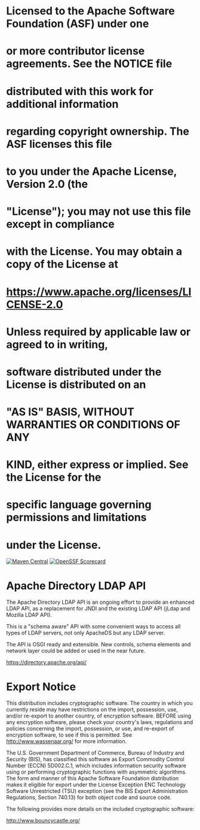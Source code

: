 #
#  Licensed to the Apache Software Foundation (ASF) under one
#  or more contributor license agreements.  See the NOTICE file
#  distributed with this work for additional information
#  regarding copyright ownership.  The ASF licenses this file
#  to you under the Apache License, Version 2.0 (the
#  "License"); you may not use this file except in compliance
#  with the License.  You may obtain a copy of the License at
#
#    https://www.apache.org/licenses/LICENSE-2.0
#
#  Unless required by applicable law or agreed to in writing,
#  software distributed under the License is distributed on an
#  "AS IS" BASIS, WITHOUT WARRANTIES OR CONDITIONS OF ANY
#  KIND, either express or implied.  See the License for the
#  specific language governing permissions and limitations
#  under the License.

[![Maven Central](https://maven-badges.herokuapp.com/maven-central/org.apache.directory.api/api-parent/badge.svg)](https://maven-badges.herokuapp.com/maven-central/org.apache.directory.api/api-parent)
[![OpenSSF Scorecard](https://api.securityscorecards.dev/projects/github.com/apache/directory-ldap-api/badge)](https://api.securityscorecards.dev/projects/github.com/apache/directory-ldap-api)

Apache Directory LDAP API
=========================

The Apache Directory LDAP API is an ongoing effort to provide an enhanced LDAP API, as a replacement for JNDI and the existing LDAP API (jLdap and Mozilla LDAP API).

This is a "schema aware" API with some convenient ways to access all types of LDAP servers, not only ApacheDS but any LDAP server.

The API is OSGI ready and extensible. New controls, schema elements and network layer could be added or used in the near future.

https://directory.apache.org/api/

Export Notice
==========================

This distribution includes cryptographic software.  The country in 
   which you currently reside may have restrictions on the import, 
   possession, use, and/or re-export to another country, of 
   encryption software.  BEFORE using any encryption software, please 
   check your country's laws, regulations and policies concerning the
   import, possession, or use, and re-export of encryption software, to 
   see if this is permitted.  See <http://www.wassenaar.org/> for more
   information.

   The U.S. Government Department of Commerce, Bureau of Industry and
   Security (BIS), has classified this software as Export Commodity 
   Control Number (ECCN) 5D002.C.1, which includes information security
   software using or performing cryptographic functions with asymmetric
   algorithms.  The form and manner of this Apache Software Foundation
   distribution makes it eligible for export under the License Exception
   ENC Technology Software Unrestricted (TSU) exception (see the BIS 
   Export Administration Regulations, Section 740.13) for both object 
   code and source code.

   The following provides more details on the included cryptographic
   software:

   http://www.bouncycastle.org/
